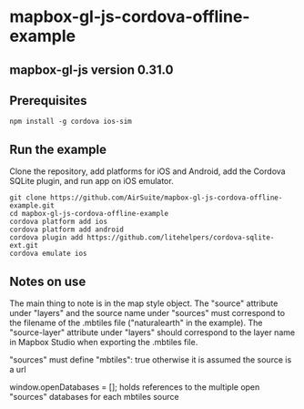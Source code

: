 # mapbox-gl-js-cordova-offline-example

## mapbox-gl-js version 0.31.0

## Prerequisites

```
npm install -g cordova ios-sim
```

## Run the example

Clone the repository, add platforms for iOS and Android, add the Cordova SQLite plugin, and run app on iOS emulator.

```
git clone https://github.com/AirSuite/mapbox-gl-js-cordova-offline-example.git
cd mapbox-gl-js-cordova-offline-example
cordova platform add ios
cordova platform add android
cordova plugin add https://github.com/litehelpers/cordova-sqlite-ext.git
cordova emulate ios
```

## Notes on use

The main thing to note is in the map style object. The "source" attribute under "layers" and the source name under "sources" must correspond to the filename of the .mbtiles file ("naturalearth" in the example). The "source-layer" attribute under "layers" should correspond to the layer name in Mapbox Studio when exporting the .mbtiles file.

"sources" must define "mbtiles": true otherwise it is assumed the source is a url

window.openDatabases = []; holds references to the multiple open "sources" databases for each mbtiles source
